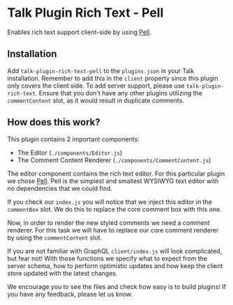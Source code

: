 # Talk Plugin Rich Text - Pell
Enables rich text support client-side by using [Pell](https://github.com/jaredreich/pell).

## Installation
Add `talk-plugin-rich-text-pell` to the `plugins.json` in your Talk installation. Remember to add this in the `client` property since this plugin only covers the client side. To add server support, please use `talk-plugin-rich-text`. Ensure that you don't have any other plugins utilizing the `commentContent` slot, as it would result in duplicate comments.

## How does this work?
This plugin contains 2 important components:
  - The Editor (`./components/Editor.js`)
  - The Comment Content Renderer (`./components/CommentContent.js`)

The editor component contains the rich text editor. For this particular plugin we chose [Pell](https://github.com/jaredreich/pell). Pell is the simplest and smallest WYSIWYG text editor with no dependencies that we could find.

If you check our `index.js` you will notice that we inject this editor in the `commentBox` slot. We do this to replace the core comment box with this one. 

Now, in order to render the new styled comments we need a comment renderer. For this task we will have to replace our core comment renderer by using the `commentContent` slot.

If you are not familiar with GraphQL `client/index.js` will look complicated, but fear not! With those functions we specify what to expect from the server schema, how to perform optimistic updates and how keep the client store updated with the latest changes. 

We encourage you to see the files and check how easy is to build plugins! If you have any feedback, please let us know. 
